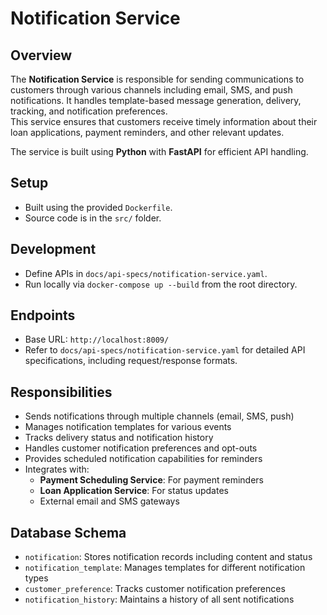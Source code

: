 # Notification Service

## Overview
The **Notification Service** is responsible for sending communications to customers through various channels including email, SMS, and push notifications. It handles template-based message generation, delivery, tracking, and notification preferences.  
This service ensures that customers receive timely information about their loan applications, payment reminders, and other relevant updates.

The service is built using **Python** with **FastAPI** for efficient API handling.

## Setup
- Built using the provided `Dockerfile`.
- Source code is in the `src/` folder.

## Development
- Define APIs in `docs/api-specs/notification-service.yaml`.
- Run locally via `docker-compose up --build` from the root directory.

## Endpoints
- Base URL: `http://localhost:8009/`
- Refer to `docs/api-specs/notification-service.yaml` for detailed API specifications, including request/response formats.

## Responsibilities
- Sends notifications through multiple channels (email, SMS, push)
- Manages notification templates for various events
- Tracks delivery status and notification history
- Handles customer notification preferences and opt-outs
- Provides scheduled notification capabilities for reminders
- Integrates with:
    - **Payment Scheduling Service**: For payment reminders
    - **Loan Application Service**: For status updates
    - External email and SMS gateways

## Database Schema
- `notification`: Stores notification records including content and status
- `notification_template`: Manages templates for different notification types
- `customer_preference`: Tracks customer notification preferences
- `notification_history`: Maintains a history of all sent notifications
